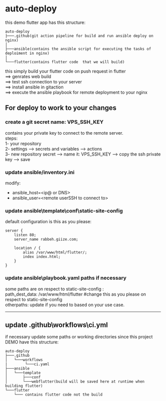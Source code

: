 # auto-deploy
this demo flutter app has this structure:
``` log
auto-deploy
├───.github(git action pipeline for build and run ansible deploy on nginx)
│
├───ansible(contains the ansible script for executing the tasks of deploiment in nginx)
│   
└───flutter(contains flutter code  that we will build)
```
this simply build your flutter code on push request in flutter<br>
==> genrates web build <br>
==> test ssh connection to your server <br>
==> install ansible in gitaction <br>
==> execute the ansible playbook for remote deployment to your nginx


## For deploy to work to your changes 
### create a git secret name: VPS_SSH_KEY
contains your private key to connect to the remote server.<br>
steps: <br>
  1- your repository<br>
  2- settings --> secrets and variables --> actions<br>
  3- new repository secret --> name it:  VPS_SSH_KEY --> copy the ssh private key --> save<br>

### update ansible/inventory.ini
modify: 
  - ansible_host=\<ip@ or DNS\>
  - ansible_user=\<remote userSSH to connect to\>
### update ansible\template\conf\static-site-config
default configuration is this as you please:
```log
server {
    listen 80;
    server_name rabbeh.giize.com;

    location / {
        alias /var/www/html/flutter/;
        index index.html;
    }
}
```

### update ansible\playbook.yaml  paths if necessary
some paths are on respect to  static-site-config :</br>
  path_dest_data: /var/www/html/flutter  #change this as you please on respect to static-site-config<br>
  otherpaths: update if you need to based on your use case.<br>

---
## update .github\workflows\ci.yml
if necessary update some paths  or working directories since this project DEMO have this structure:<br>
``` log
auto-deploy
├───.github
│   └───workflows
|        └───ci.yaml
├───ansible
│   └───template
│       ├───conf
│       └───webflutter(build will be saved here at runtime when building flutter)
└───flutter
    └─── contains flutter code not the build
```
